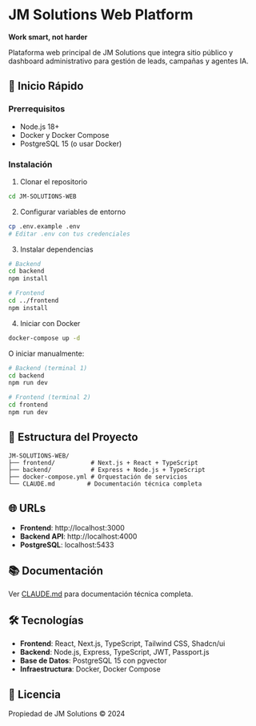 # JM Solutions Web Platform

**Work smart, not harder**

Plataforma web principal de JM Solutions que integra sitio público y dashboard administrativo para gestión de leads, campañas y agentes IA.

## 🚀 Inicio Rápido

### Prerrequisitos
- Node.js 18+
- Docker y Docker Compose
- PostgreSQL 15 (o usar Docker)

### Instalación

1. Clonar el repositorio
```bash
cd JM-SOLUTIONS-WEB
```

2. Configurar variables de entorno
```bash
cp .env.example .env
# Editar .env con tus credenciales
```

3. Instalar dependencias
```bash
# Backend
cd backend
npm install

# Frontend
cd ../frontend
npm install
```

4. Iniciar con Docker
```bash
docker-compose up -d
```

O iniciar manualmente:
```bash
# Backend (terminal 1)
cd backend
npm run dev

# Frontend (terminal 2)
cd frontend
npm run dev
```

## 📁 Estructura del Proyecto

```
JM-SOLUTIONS-WEB/
├── frontend/          # Next.js + React + TypeScript
├── backend/           # Express + Node.js + TypeScript
├── docker-compose.yml # Orquestación de servicios
└── CLAUDE.md         # Documentación técnica completa
```

## 🌐 URLs

- **Frontend**: http://localhost:3000
- **Backend API**: http://localhost:4000
- **PostgreSQL**: localhost:5433

## 📚 Documentación

Ver [CLAUDE.md](./CLAUDE.md) para documentación técnica completa.

## 🛠️ Tecnologías

- **Frontend**: React, Next.js, TypeScript, Tailwind CSS, Shadcn/ui
- **Backend**: Node.js, Express, TypeScript, JWT, Passport.js
- **Base de Datos**: PostgreSQL 15 con pgvector
- **Infraestructura**: Docker, Docker Compose

## 📄 Licencia

Propiedad de JM Solutions © 2024
